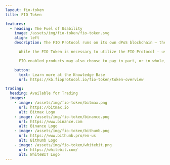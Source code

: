 ```yaml
---
layout: fio-token
title: FIO Token

features:
  - heading: The Fuel of Usability
    image: /assets/img/fio-token/fio-token.svg
    align: left
    description: The FIO Protocol runs on its own dPoS blockchain – the FIO Chain. As the internal economic driver, the FIO Token is utilized to pay for all fees necessary to write data to the chain.

      While the FIO Token is necessary to utilize the FIO Protocol – users do not need to directly obtain the token, as the FIO Protocol is designed for the ability to accept indirect payments. Users can potentially pay for their FIO Protocol usage through intermediaries, including through the Foundation itself, and through using various other popular cryptocurrencies.

      FIO-enabled products may also choose to pay in part, or in whole, the cost of a FIO Address registration/renewal. Please check with your provider for specifics on their implementation.

    button:
      text: Learn more at the Knowledge Base
      url: https://kb.fioprotocol.io/fio-token/token-overview

trading:
  heading: Available for Trading
  images:
    - image: /assets/img/fio-token/bitmax.png
      url: https://bitmax.io
      alt: Bitmax Logo
    - image: /assets/img/fio-token/binance.png
      url: https://www.binance.com
      alt: Binance Logo
    - image: /assets/img/fio-token/bithumb.png
      url: https://www.bithumb.pro/en-us
      alt: Bithumb Logo
    - image: /assets/img/fio-token/whitebit.png
      url: https://whitebit.com/
      alt: WhiteBIT Logo
---
```

